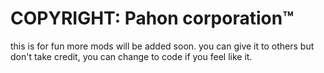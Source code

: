 # COPYRIGHT: Pahon corporation™

this is for fun more mods will be added soon. 
you can give it to others but don't take credit, 
you can change to code if you feel like it.
